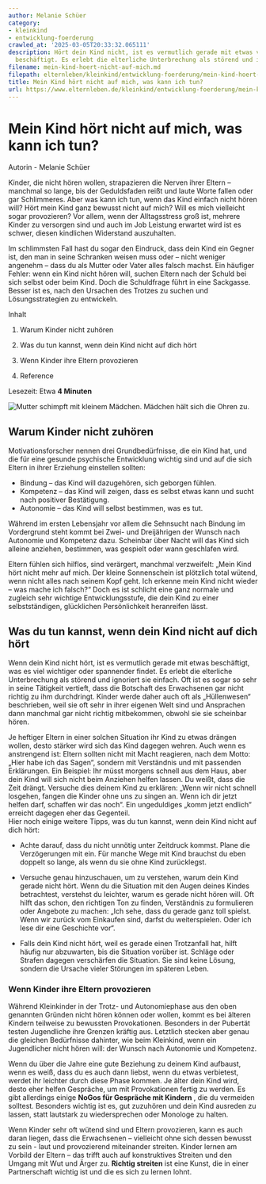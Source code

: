 ```yaml
---
author: Melanie Schüer
category:
- kleinkind
- entwicklung-foerderung
crawled_at: '2025-03-05T20:33:32.065111'
description: Hört dein Kind nicht, ist es vermutlich gerade mit etwas viel Spannenderem
  beschäftigt. Es erlebt die elterliche Unterbrechung als störend und ignoriert sie.
filename: mein-kind-hoert-nicht-auf-mich.md
filepath: elternleben/kleinkind/entwicklung-foerderung/mein-kind-hoert-nicht-auf-mich.md
title: Mein Kind hört nicht auf mich, was kann ich tun?
url: https://www.elternleben.de/kleinkind/entwicklung-foerderung/mein-kind-hoert-nicht-auf-mich/
---
```


#  Mein Kind hört nicht auf mich, was kann ich tun?

Autorin - Melanie Schüer

Kinder, die nicht hören wollen, strapazieren die Nerven ihrer Eltern –
manchmal so lange, bis der Geduldsfaden reißt und laute Worte fallen oder gar
Schlimmeres. Aber was kann ich tun, wenn das Kind einfach nicht hören will?
Hört mein Kind ganz bewusst nicht auf mich? Will es mich vielleicht sogar
provozieren? Vor allem, wenn der Alltagsstress groß ist, mehrere Kinder zu
versorgen sind und auch im Job Leistung erwartet wird ist es schwer, diesen
kindlichen Widerstand auszuhalten.  
  
Im schlimmsten Fall hast du sogar den Eindruck, dass dein Kind ein Gegner ist,
den man in seine Schranken weisen muss oder – nicht weniger angenehm – dass du
als Mutter oder Vater alles falsch machst. Ein häufiger Fehler: wenn ein Kind
nicht hören will, suchen Eltern nach der Schuld bei sich selbst oder beim
Kind. Doch die Schuldfrage führt in eine Sackgasse. Besser ist es, nach den
Ursachen des Trotzes zu suchen und Lösungsstrategien zu entwickeln.

Inhalt

1. Warum Kinder nicht zuhören

2. Was du tun kannst, wenn dein Kind nicht auf dich hört

3. Wenn Kinder ihre Eltern provozieren

4. Reference

Lesezeit: Etwa **4 Minuten**

![Mutter schimpft mit kleinem Mädchen. Mädchen hält sich die Ohren
zu.](/fileadmin/_processed_/d/5/csm_Ha__ufige_Fragen_Q_A_Mein_Kind_ho__rt_nicht_auf_mich__was_kann_ich_tun_shutterstock_321519884_KLEIN_b4a1db7524.jpg)

##  Warum Kinder nicht zuhören

Motivationsforscher nennen drei Grundbedürfnisse, die ein Kind hat, und die
für eine gesunde psychische Entwicklung wichtig sind und auf die sich Eltern
in ihrer Erziehung einstellen sollten:

  * Bindung – das Kind will dazugehören, sich geborgen fühlen.
  * Kompetenz – das Kind will zeigen, dass es selbst etwas kann und sucht nach positiver Bestätigung.
  * Autonomie – das Kind will selbst bestimmen, was es tut.

Während im ersten Lebensjahr vor allem die Sehnsucht nach Bindung im
Vordergrund steht kommt bei Zwei- und Dreijährigen der Wunsch nach Autonomie
und Kompetenz dazu. Scheinbar über Nacht will das Kind sich alleine anziehen,
bestimmen, was gespielt oder wann geschlafen wird.  
  
Eltern fühlen sich hilflos, sind verärgert, manchmal verzweifelt: „Mein Kind
hört nicht mehr auf mich. Der kleine Sonnenschein ist plötzlich total wütend,
wenn nicht alles nach seinem Kopf geht. Ich erkenne mein Kind nicht wieder –
was mache ich falsch?“ Doch es ist schlicht eine ganz normale und zugleich
sehr wichtige Entwicklungsstufe, die dein Kind zu einer selbstständigen,
glücklichen Persönlichkeit heranreifen lässt.

##  Was du tun kannst, wenn dein Kind nicht auf dich hört

Wenn dein Kind nicht hört, ist es vermutlich gerade mit etwas beschäftigt, was
es viel wichtiger oder spannender findet. Es erlebt die elterliche
Unterbrechung als störend und ignoriert sie einfach. Oft ist es sogar so sehr
in seine Tätigkeit vertieft, dass die Botschaft des Erwachsenen gar nicht
richtig zu ihm durchdringt. Kinder werde daher auch oft als „Hüllenwesen“
beschrieben, weil sie oft sehr in ihrer eigenen Welt sind und Ansprachen dann
manchmal gar nicht richtig mitbekommen, obwohl sie sie scheinbar hören.  
  
Je heftiger Eltern in einer solchen Situation ihr Kind zu etwas drängen
wollen, desto stärker wird sich das Kind dagegen wehren. Auch wenn es
anstrengend ist: Eltern sollten nicht mit Macht reagieren, nach dem Motto:
„Hier habe ich das Sagen“, sondern mit Verständnis und mit passenden
Erklärungen. Ein Beispiel: Ihr müsst morgens schnell aus dem Haus, aber dein
Kind will sich nicht beim Anziehen helfen lassen. Du weißt, dass die Zeit
drängt. Versuche dies deinem Kind zu erklären: „Wenn wir nicht schnell
losgehen, fangen die Kinder ohne uns zu singen an. Wenn ich dir jetzt helfen
darf, schaffen wir das noch“. Ein ungeduldiges „komm jetzt endlich“ erreicht
dagegen eher das Gegenteil.  
Hier noch einige weitere Tipps, was du tun kannst, wenn dein Kind nicht auf
dich hört:

  * Achte darauf, dass du nicht unnötig unter Zeitdruck kommst. Plane die Verzögerungen mit ein. Für manche Wege mit Kind brauchst du eben doppelt so lange, als wenn du sie ohne Kind zurücklegst.  

  * Versuche genau hinzuschauen, um zu verstehen, warum dein Kind gerade nicht hört. Wenn du die Situation mit den Augen deines Kindes betrachtest, verstehst du leichter, warum es gerade nicht hören will. Oft hilft das schon, den richtigen Ton zu finden, Verständnis zu formulieren oder Angebote zu machen: „Ich sehe, dass du gerade ganz toll spielst. Wenn wir zurück vom Einkaufen sind, darfst du weiterspielen. Oder ich lese dir eine Geschichte vor“.  

  * Falls dein Kind nicht hört, weil es gerade einen Trotzanfall hat, hilft häufig nur abzuwarten, bis die Situation vorüber ist. Schläge oder Strafen dagegen verschärfen die Situation. Sie sind keine Lösung, sondern die Ursache vieler Störungen im späteren Leben.

###  Wenn Kinder ihre Eltern provozieren

Während Kleinkinder in der Trotz- und Autonomiephase aus den oben genannten
Gründen nicht hören können oder wollen, kommt es bei älteren Kindern teilweise
zu bewussten Provokationen. Besonders in der Pubertät testen Jugendliche ihre
Grenzen kräftig aus. Letztlich stecken aber genau die gleichen Bedürfnisse
dahinter, wie beim Kleinkind, wenn ein Jugendlicher nicht hören will: der
Wunsch nach Autonomie und Kompetenz.  
  
Wenn du über die Jahre eine gute Beziehung zu deinem Kind aufbaust, wenn es
weiß, dass du es auch dann liebst, wenn du etwas verbietest, werdet ihr
leichter durch diese Phase kommen. Je älter dein Kind wird, desto eher helfen
Gespräche, um mit Provokationen fertig zu werden. Es gibt allerdings einige
**NoGos für Gespräche mit Kindern** , die du vermeiden solltest. Besonders
wichtig ist es, gut zuzuhören und dein Kind ausreden zu lassen, statt
lautstark zu wiedersprechen oder Monologe zu halten.  
  
Wenn Kinder sehr oft wütend sind und Eltern provozieren, kann es auch daran
liegen, dass die Erwachsenen – vielleicht ohne sich dessen bewusst zu sein -
laut und provozierend miteinander streiten. Kinder lernen am Vorbild der
Eltern – das trifft auch auf konstruktives Streiten und den Umgang mit Wut und
Ärger zu. **Richtig streiten** ist eine Kunst, die in einer Partnerschaft
wichtig ist und die es sich zu lernen lohnt.

